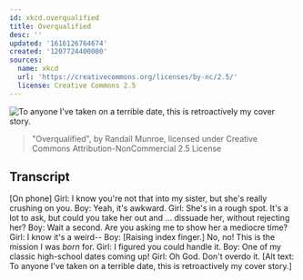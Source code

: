 ```yaml
---
id: xkcd.overqualified
title: Overqualified
desc: ''
updated: '1616126764674'
created: '1207724400000'
sources:
  name: xkcd
  url: 'https://creativecommons.org/licenses/by-nc/2.5/'
  license: Creative Commons 2.5
---
```

![To anyone I've taken on a terrible date, this is retroactively my cover story.](https://imgs.xkcd.com/comics/overqualified.png)
> "Overqualified", by Randall Munroe, licensed under Creative Commons Attribution-NonCommercial 2.5 License

## Transcript
[On phone] 
Girl: I know you're not that into my sister, but she's really crushing on you.
Boy: Yeah, it's awkward.
Girl: She's in a rough spot.  It's a lot to ask, but could you take her out and ... dissuade her, without rejecting her?
Boy: Wait a second.  Are you asking me to show her a mediocre time?
Girl: I know it's a weird--
Boy: [Raising index finger.] No, no! This is the mission I was _born_ for.
Girl: I figured you could handle it.
Boy: One of my classic high-school dates coming up!
Girl: Oh God.  Don't overdo it.
[Alt text: To anyone I've taken on a terrible date, this is retroactively my cover story.]

